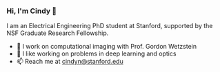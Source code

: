 ### Hi, I'm Cindy 👋 

I am an Electrical Engineering PhD student at Stanford, supported by the NSF Graduate Research Fellowship.
- 📸 I work on computational imaging with Prof. Gordon Wetzstein
- 🌱 I like working on problems in deep learning and optics
- 📫 Reach me at cindyn@stanford.edu
